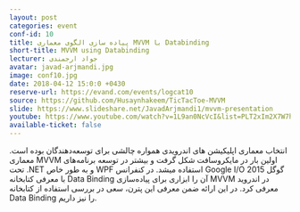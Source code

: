 ```yaml
---
layout: post
categories: event
conf-id: 10
title: پیاده سازی الگوی معماری MVVM با Databinding
short-title: MVVM using Databinding
lecturer: جواد ارجمندی
avatar: javad-arjmandi.jpg
image: conf10.jpg
date: 2018-04-12 15:0:0 +0430
reserve-url: https://evand.com/events/logcat10
source: https://github.com/Husaynhakeem/TicTacToe-MVVM
slide: https://www.slideshare.net/JavadArjmandi1/mvvm-presentation
youtube: https://www.youtube.com/watch?v=1L9an0NcVcI&list=PLT2xIm2X7W7hXgHyHoCB18qNrbvWWVtpX
available-ticket: false
---
```

انتخاب معماری اپلیکیشن های اندرویدی همواره چالشی برای توسعه‌دهندگان بوده‌ است. معماری MVVM اولین بار در مایکروسافت شکل گرفت و بیشتر در توسعه برنامه‌های تحت .NET و به طور خاص WPF استفاده میشد. در کنفرانس Google I/O 2015 گوگل با معرفی کتابخانه‌ Data Binding آن را ابزاری برای پیاده‌سازی MVVM در اندروید معرفی کرد. در این ارائه ضمن معرفی این پترن، سعی در بررسی استفاده از کتابخانه Data Binding را نیز داریم.